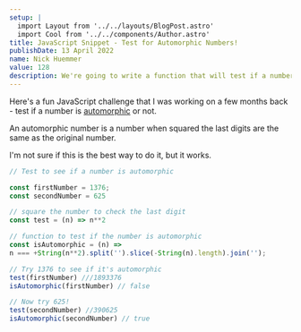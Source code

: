 ```yaml
---
setup: |
  import Layout from '../../layouts/BlogPost.astro'
  import Cool from '../../components/Author.astro'
title: JavaScript Snippet - Test for Automorphic Numbers!
publishDate: 13 April 2022
name: Nick Huemmer
value: 128
description: We're going to write a function that will test if a number is automorphic.
---
```


<Cool name={frontmatter.name} href="https://twitter.com/nickhuemmer" client:load />



Here's a fun JavaScript challenge that I was working on a few months back - test if a number is [automorphic](https://en.wikipedia.org/wiki/Automorphic_number) or not.  



An automorphic number is a number when squared the last digits are the same as the original number.


I'm not sure if this is the best way to do it, but it works.


```javascript
// Test to see if a number is automorphic

const firstNumber = 1376;
const secondNumber = 625

// square the number to check the last digit
const test = (n) => n**2

// function to test if the number is automorphic
const isAutomorphic = (n) => 
n === +String(n**2).split('').slice(-String(n).length).join('');

// Try 1376 to see if it's automorphic  
test(firstNumber) ///1893376
isAutomorphic(firstNumber) // false

// Now try 625!
test(secondNumber) //390625
isAutomorphic(secondNumber) // true

```

